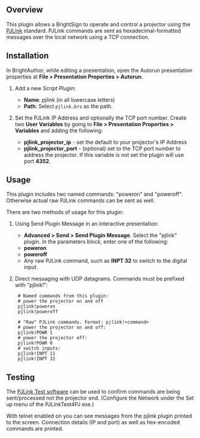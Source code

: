 Overview
------------

This plugin allows a BrightSign to operate and control a projector using the [PJLink](http://pjlink.jbmia.or.jp/english/) standard. PJLink commands are sent as hexadecimal-formatted messages over the local network using a TCP connection.

## Installation

In BrightAuthor, while editing a presentation, open the Autorun presentation properties at **File > Presentation Properties > Autorun**.

1. Add a new *Script Plugin*:

	* **Name**: _pjlink_ (in all lowercase letters)
	* **Path**: Select `pjlink.brs` as the path.

2. Set the PJLink IP Address and optionally the TCP port number. Create two **User Variables** by going to **File > Presentation Properties > Variables** and adding the following:
	* **pjlink_projector_ip** - set the default to your projector's IP Address
	* **pjlink_projector_port** - (optional) set to the TCP port number to address the projector. If this variable is not set the plugin will use port **4352**.


## Usage

This plugin includes two named commands: "poweron" and "poweroff". Otherwise actual raw PJLink commands can be sent as well.

There are two methods of usage for this plugin:

1. Using Send Plugin Message in an interactive presentation:
	* **Advanced > Send > Send Plugin Message**. Select the "pjlink" plugin. In the parameters block, enter one of the following:
	* **poweron**
	* **poweroff**
	* Any raw PJLink command, such as **INPT 32** to switch to the digital input.

2. Direct messaging with UDP datagrams. Commands must be prefixed with "pjlink!":

		# Named commands from this plugin:
		# power the projector on and off
		pjlink!poweron
		pjlink!poweroff
		
		# "Raw" PJLink commands. Format: pjlink!<command>
		# power the projector on and off:
		pjlink!POWR 1
		# power the projector off:
		pjlink!POWR 0
		# switch inputs:
		pjlink!INPT 11
		pjlink!INPT 32

## Testing

The [PJLink Test software](http://pjlink.jbmia.or.jp/english/dl.html) can be used to confirm commands are being sent/processed not the projector end. (Configure the Network under the Set up menu of the PJLinkTest4PJ exe.)

With telnet enabled on you can see messages from the pjlink plugin printed to the screen. Connection details (IP and port) as well as hex-encoded commands are printed.
